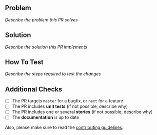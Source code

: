 ## Problem

_Describe the problem this PR solves_

## Solution

_Describe the solution this PR implements_

## How To Test

_Describe the steps required to test the changes_

## Additional Checks

- [ ] The PR targets `master` for a bugfix, or `next` for a feature
- [ ] The PR includes **unit tests** (if not possible, describe why)
- [ ] The PR includes one or several **stories** (if not possible, describe why)
- [ ] The **documentation** is up to date

Also, please make sure to read the [contributing guidelines](https://github.com/marmelab/react-admin#contributing).
